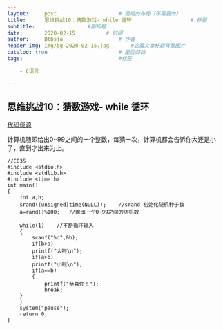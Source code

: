 ```yaml
---
layout:     post   				    # 使用的布局（不需要改）
title:      思维挑战10：猜数游戏- while 循环				    # 标题 
subtitle:                 #副标题
date:       2020-02-15			# 时间
author:     Btbsja					# 作者
header-img: img/bg-2020-02-15.jpg 	    #这篇文章标题背景图片
catalog: true 						# 是否归档
tags:								#标签

    - C语言

---
```

思维挑战10：猜数游戏- while 循环
-

[代码资源](https://download.csdn.net/download/Btbsja/12155121)

计算机随即给出0~99之间的一个整数，每猜一次，计算机都会告诉你大还是小了，直到才出来为止。

    //C035
    #include <stdio.h>
    #include <stdlib.h>
    #include <time.h>
    int main()
    {
        int a,b;
        srand((unsigned)time(NULL));    //srand 初始化随机种子数
        a=rand()%100;   //输出一个0~99之间的随机数
        
        while(1)    //不断循环输入
        {
            scanf("%d",&b);
            if(b>a)
            printf("大啦\n");
            if(a>b)
            printf("小啦\n");
            if(a==b)
            {
                printf("恭喜你！");
                break;
        }
        }
        system("pause");
        return 0;
    }